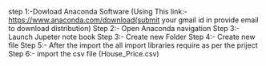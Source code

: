 step 1:-Dowload Anaconda Software (Using This link:-https://www.anaconda.com/download(submit your gmail id in provide email to download distribution)
Step 2:- Open Anaconda navigation
Step 3:- Launch Jupeter note book
Step 3:- Create new Folder 
Step 4:- Create new file 
Step 5:- After the import the all import libraries require as per the priject
Step 6:- import the csv file (House_Price.csv)
